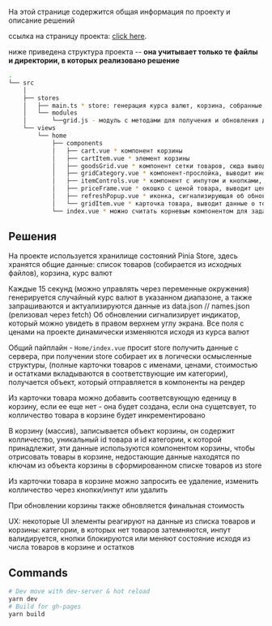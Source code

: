 На этой странице содержится общая информация по проекту и описание решений


ссылка на страницу проекта: [click here](https://arkadev-sx.github.io/tsk/build/index.html). 


ниже приведена структура проекта --
**она учитывает только те файлы и директории, в которых реализовано решение**


```bash
.
└── src
    │   
    ├── stores
    │   ├── main.ts * store: генерация курса валют, корзина, собранные данные о товарах хранятся и актуализируются здесь
    │   └── modules
    │       └──grid.js - модуль с методами для получения и обновления данных о товарах
    └── views
        └── home
            ├── components
            │   ├── cart.vue * компонент корзины
            │   ├── cartItem.vue * элемент корзины
            │   ├── goodsGrid.vue * компонент сетки товаров, сюда выводятся категории товаров, внутрь которых проброшены карточки товаров
            │   ├── gridCategory.vue * компонент-прослойка, выводит информацию о категории товаров, обеспечивает анимашки
            │   ├── itemControls.vue * компонент с инпутом и кнопками, выводит колличество товаров в корзине, просит карточку корзины изменить данные, two-way-binding начинается здесь
            │   ├── priceFrame.vue * окошко с ценой товара, выводит цену, валюту и едеинцы измерения, умеет менять цвет исходя из переданных цифр
            │   ├── refreshPopup.vue * иконка, сигнализирующая об обновлении данных
            │   └── gridItem.vue * карточка товара, выводит данные о товаре из store, просит store обновить данные
            └── index.vue * можно считать корневым компонентом для задания
```

## Решения

На проекте используется хранилище состояний Pinia Store, здесь хранятся общие данные: список товаров (собирается из исходных файлов), корзина, курс валют



Каждые 15 секунд (можно управлять через переменные окружения) генерируется случайный курс валют в указанном диапазоне, а также запрашиваются и актуализируются данные из data.json // names.json (релизовал через fetch)
Об обновлении сигнализирует индикатор, который можно увидеть в правом верхнем углу экрана.
Все поля с ценами на проекте динамически изменяются исходя из курса валют

Общий пайплайн -  ```Home/index.vue``` просит store получить данные с сервера, при получении store собирает их в логически осмысленные структуры, (полные карточки товаров с именами, ценами, стоимостью и остатками вкладываются в соответствующие им категории), получается объект, который отправляется в компоненты на рендер

Из карточки товара можно добавить соответсвующую еденицу в корзину, если ее еще нет - она будет создана, если она сущетсвует, то колличество товара в корзине будет инкрементировано

В корзину (массив), записывается объект корзины, он содержит колличество, уникальный id товара и id категории, к которой принадлежит, 
эти данные используются компонентом корзины, чтобы отрисовать товары в корзине, недостающие данные находятся по ключам из объекта корзины в сформированном списке товаров из store

Из карточки товара в корзине можно запросить ее удаление, изменить колличество через кнопки/инпут или удалить

При обновлении корзины также обновляется финальная стоимость



UX: некоторые UI элементы реагируют на данные из списка товаров и корзины: категории, в которых нет товаров затемняются, инпут валидируется, кнопки блокируются или меняют состояние исходя из числа товаров в корзине и остатков



## Commands

```bash
# Dev move with dev-server & hot reload 
yarn dev
# Build for gh-pages
yarn build
```
